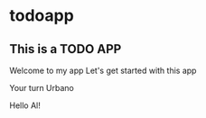 # todoapp
## This is a TODO APP

Welcome to my app
Let's get started with this app

Your turn Urbano

Hello Al!


